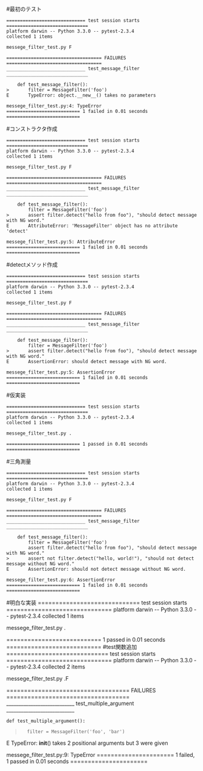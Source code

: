 #最初のテスト

```
============================= test session starts ==============================
platform darwin -- Python 3.3.0 -- pytest-2.3.4
collected 1 items

messege_filter_test.py F

=================================== FAILURES ===================================
_____________________________ test_message_filter ______________________________

    def test_message_filter():
>       filter = MessageFilter('foo')
E       TypeError: object.__new__() takes no parameters

messege_filter_test.py:4: TypeError
=========================== 1 failed in 0.01 seconds ===========================
```

#コンストラクタ作成
```
============================= test session starts ==============================
platform darwin -- Python 3.3.0 -- pytest-2.3.4
collected 1 items

messege_filter_test.py F

=================================== FAILURES ===================================
_____________________________ test_message_filter ______________________________

    def test_message_filter():
        filter = MessageFilter('foo')
>       assert filter.detect("hello from foo"), "should detect message with NG word."
E       AttributeError: 'MessageFilter' object has no attribute 'detect'

messege_filter_test.py:5: AttributeError
=========================== 1 failed in 0.01 seconds ===========================
```

#detectメソッド作成
```
============================= test session starts ==============================
platform darwin -- Python 3.3.0 -- pytest-2.3.4
collected 1 items

messege_filter_test.py F

=================================== FAILURES ===================================
_____________________________ test_message_filter ______________________________

    def test_message_filter():
        filter = MessageFilter('foo')
>       assert filter.detect("hello from foo"), "should detect message with NG word."
E       AssertionError: should detect message with NG word.

messege_filter_test.py:5: AssertionError
=========================== 1 failed in 0.01 seconds ===========================
```
#仮実装
```
============================= test session starts ==============================
platform darwin -- Python 3.3.0 -- pytest-2.3.4
collected 1 items

messege_filter_test.py .

=========================== 1 passed in 0.01 seconds ===========================
```
#三角測量
```
============================= test session starts ==============================
platform darwin -- Python 3.3.0 -- pytest-2.3.4
collected 1 items

messege_filter_test.py F

=================================== FAILURES ===================================
_____________________________ test_message_filter ______________________________

    def test_message_filter():
        filter = MessageFilter('foo')
        assert filter.detect("hello from foo"), "should detect message with NG word."
>       assert not filter.detect("hello, world!"), "should not detect message without NG word."
E       AssertionError: should not detect message without NG word.

messege_filter_test.py:6: AssertionError
=========================== 1 failed in 0.01 seconds ===========================
```
#明白な実装
============================= test session starts ==============================
platform darwin -- Python 3.3.0 -- pytest-2.3.4
collected 1 items

messege_filter_test.py .

=========================== 1 passed in 0.01 seconds ===========================
#test関数追加
============================= test session starts ==============================
platform darwin -- Python 3.3.0 -- pytest-2.3.4
collected 2 items

messege_filter_test.py .F

=================================== FAILURES ===================================
____________________________ test_multiple_argument ____________________________

    def test_multiple_argument():
>       filter = MessageFilter('foo', 'bar')
E       TypeError: __init__() takes 2 positional arguments but 3 were given

messege_filter_test.py:9: TypeError
====================== 1 failed, 1 passed in 0.01 seconds ======================
